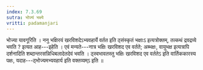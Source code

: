 ```yaml
---
index: 7.3.69
sutra: भोज्यं भक्ष्ये
vritti: padamanjari
---
```


 भोज्या यावगूरिति । ननु भक्षिरयं खरविशदेऽभ्यवहार्ये वर्तत इति ठ्संस्कृतं भक्षाःऽ इत्यत्रोक्तम्, तत्कथं द्रवद्रव्ये भवति ? इत्यत आह---इहेति । एवं मन्यते---नात्र भक्षिः खरविशद एव वर्तते; अब्भक्षः, वायुभक्ष इत्यत्रापि दर्शनादिति शब्दान्तरसन्निधिबलादेतदेवं भवति । ठ्स्वभावतस्तु भक्षिः खरविशद एव वर्ततेऽ इति वार्तिककारस्य पक्षः, यदाह---ठ्भोज्यमभ्यवहार्य इति वक्तव्यम्ऽ इति ॥